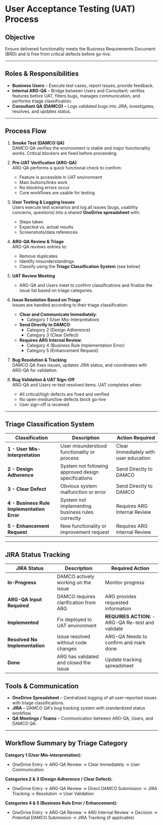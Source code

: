 # User Acceptance Testing (UAT) Process

## Objective
Ensure delivered functionality meets the Business Requirements Document (BRD) and is free from critical defects before go-live.

---

## Roles & Responsibilities
- **Business Users** – Execute test cases, report issues, provide feedback.
- **Internal ARG-QA** – Bridge between Users and Consultant; verifies features before UAT, filters bugs, manages communication, and performs triage classification.
- **Consultant QA (DAMCO)** – Logs validated bugs into JIRA, investigates, resolves, and updates status.

---

## Process Flow
1. **Smoke Test (DAMCO QA)**  
   DAMCO QA verifies the environment is stable and major functionality works. Critical blockers are fixed before proceeding.

2. **Pre-UAT Verification (ARG-QA)**  
   ARG-QA performs a quick functional check to confirm:  
   - Feature is accessible in UAT environment  
   - Main buttons/links work  
   - No blocking errors occur  
   - Core workflows are usable for testing  

3. **User Testing & Logging Issues**  
   Users execute test scenarios and log all issues (bugs, usability concerns, questions) into a shared **OneDrive spreadsheet** with:  
   - Steps taken  
   - Expected vs. actual results  
   - Screenshots/data references

4. **ARG-QA Review & Triage**  
   ARG-QA reviews entries to:  
   - Remove duplicates  
   - Identify misunderstandings  
   - Classify using the **Triage Classification System** (see below)

5. **UAT Review Meeting**  
   - ARG-QA and Users meet to confirm classifications and finalize the issue list based on triage categories.

6. **Issue Resolution Based on Triage**  
   Issues are handled according to their triage classification:
   - **Clear and Communicate Immediately**: 
      - Category 1 (User Mis-Interpretation)
   - **Send Directly to DAMCO**: 
      - Category 2 (Design Adherence)
      - Category 3 (Clear Defect)
   - **Requires ARG Internal Review**: 
      - Category 4 (Business Rule Implementation Error)
      - Category 5 (Enhancement Request)

7. **Bug Resolution & Tracking**  
   DAMCO QA fixes issues, updates JIRA status, and coordinates with ARG-QA for validation.

8. **Bug Validation & UAT Sign-Off**  
   ARG-QA and Users re-test resolved items. UAT completes when:  
   - All critical/high defects are fixed and verified  
   - No open medium/low defects block go-live  
   - User sign-off is received

---

## Triage Classification System

| Classification | Description | Action Required |
|---|---|---|
| **1 - User Mis-Interpretation** | User misunderstood functionality or process | Clear Immediately with user education |
| **2 - Design Adherence** | System not following approved design specifications | Send Directly to DAMCO |
| **3 - Clear Defect** | Obvious system malfunction or error | Send Directly to DAMCO |
| **4 - Business Rule Implementation Error** | System not implementing business rules correctly | Requires ARG Internal Review |
| **5 - Enhancement Request** | New functionality or improvement request | Requires ARG Internal Review |

---

## JIRA Status Tracking

| JIRA Status | Description | Required Action |
|---|---|---|
| **In-Progress** | DAMCO actively working on the issue | Monitor progress |
| **ARG-QA Input Required** | DAMCO requires clarification from ARG | ARG provides requested information |
| **Implemented** | Fix deployed to UAT environment | **REQUIRES ACTION:** - ARG-QA Re-test and validate |
| **Resolved No Implementation** | Issue resolved without code changes | ARG-QA Needs to confirm and mark done |
| **Done** | ARG has validated and closed the issue | Update tracking spreadsheet |



## Tools & Communication
- **OneDrive Spreadsheet** – Centralized logging of all user-reported issues with triage classifications.
- **JIRA** – DAMCO QA's bug tracking system with standardized status workflow.
- **QA Meetings / Teams** – Communication between ARG-QA, Users, and DAMCO QA.

---

## Workflow Summary by Triage Category

**Category 1 (User Mis-Interpretation):**
- OneDrive Entry → ARG-QA Review → Clear Immediately → User Communication

**Categories 2 & 3 (Design Adherence / Clear Defect):**
- OneDrive Entry → ARG-QA Review → Direct DAMCO Submission → JIRA Tracking → Resolution → User Validation

**Categories 4 & 5 (Business Rule Error / Enhancement):**
 - OneDrive Entry → ARG-QA Review → ARG Internal Review → Decision → Potential DAMCO Submission → JIRA Tracking (if applicable)